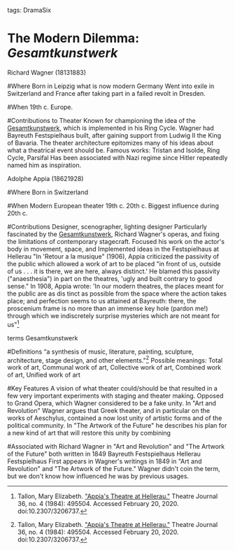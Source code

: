 
tags: DramaSix


# The Modern Dilemma: _Gesamtkunstwerk_

Richard Wagner (18131883)

#Where
 Born in Leipzig what is now modern Germany
 Went into exile in Switzerland and France after taking part in a failed revolt in Dresden.

#When
 19th c. Europe.


#Contributions to Theater
 Known for championing the idea of the [Gesamtkunstwerk](/OiCmAMt5TLydUVRUjE8A0A), which is implemented in his Ring Cycle.
 Wagner had Bayreuth Festspielhaus built, after gaining support from Ludwig II the King of Bavaria. The theater architecture epitomizes many of his ideas about what a theatrical event should be.
 Famous works: Tristan and Isolde, Ring Cycle, Parsifal
 Has been associated with Nazi regime since Hitler repeatedly named him as inspiration.

Adolphe Appia (18621928)

#Where
 Born in Switzerland

#When
 Modern European theater
 19th c.  20th c. Biggest influence during 20th c.

#Contributions
 Designer, scenographer, lighting designer
 Particularly fascinated by the [Gesamtkunstwerk](/OiCmAMt5TLydUVRUjE8A0A), Richard Wagner's operas, and fixing the limitations of contemporary stagecraft.
 Focused his work on the actor's body in movement, space, and
 Implemented ideas in the Festspielhaus at Hellerau
 "In 'Retour a la musique" (1906), Appia criticized the passivity of the public which allowed a work of art to be placed "in front of us, outside of us . . . it is there, we are here, always distinct.' He blamed this passivity ("anaesthesia") in part on the theatres, 'ugly and built contrary to good sense." In 1908, Appia wrote: 'In our modern theatres, the places meant for the public are as dis tinct as possible from the space where the action takes place; and perfection seems to us attained at Bayreuth: there, the proscenium frame is no more than an immense key hole (pardon me!) through which we indiscretely surprise mysteries which are not meant for us"[^1]

[^1]: Tallon, Mary Elizabeth. ["Appia's Theatre at Hellerau."](https://www.jstor.org/stable/3206737) Theatre Journal 36, no. 4 (1984): 495504. Accessed February 20, 2020. doi:10.2307/3206737.

terms
Gesamtkunstwerk

#Definitions
 “a synthesis of music, literature, painting, sculpture, architecture, stage design, and other elements."[^1]
 Possible meanings: Total work of art, Communal work of art, Collective work of art, Combined work of art, Unified work of art


#Key Features
 A vision of what theater could/should be that resulted in a few very important experiments with staging and theater making.
 Opposed to Grand Opera, which Wagner considered to be a fake unity.
  In "Art and Revolution" Wagner argues that Greek theater, and in particular on the works of Aeschylus, contained a now lost unity of artistic forms and of the political community.
  In "The Artwork of the Future" he describes his plan for a new kind of art that will restore this unity by combining


#Associated with
 Richard Wagner in "Art and Revolution" and "The Artwork of the Future" both written in 1849
 Bayreuth Festspielhaus
 Hellerau Festspielhaus
 First appears in Wagner's writings in 1849 in "Art and Revolution" and "The Artwork of the Future." Wagner didn't coin the term, but we don't know how influenced he was by previous usages.

[^1]:Pavis, Patrice. 1998. [_Dictionary of the theatre: terms, concepts, and analysis_](http://www.worldcat.org/oclc/39070380). Toronto: University of Toronto Press.

